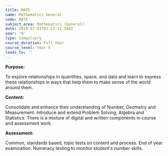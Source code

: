 ```yaml
---
title: MATE
name: Mathematics General
code: MATE
subject_area: Mathematics (General)
date: 2019-07-01T01:53:11.594Z
year: '9'
type: Compulsory
course_duration: Full Year
course_level: Year 9
leads_to: ''
---
```

**Purpose:**

To explore relationships in quantities, space, and data and learn to express these relationships in ways that help them to make sense of the world around them.

**Content:**

Consolidate and enhance their understanding of Number, Geometry and Measurement. Introduce and extend Problem Solving, Algebra and Statistics. There is a mixture of digital and written components in course and assessment work.

**Assessment:**

Common, standards based, topic tests on content and process. End of year examination. Numeracy testing to monitor student's number skills.
